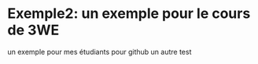 # Exemple2: un exemple pour le cours de 3WE

un exemple pour mes étudiants pour github
un autre test
